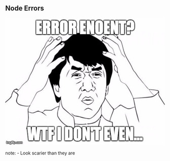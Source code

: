 ## Node Errors

<img src="img/node-errors.jpg" style="height: 400px;"/>

note:
    - Look scarier than they are
